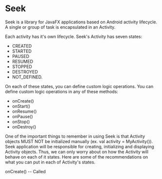 # Seek
Seek is a library for JavaFX applications based on Android activity lifecycle. A single or group of task is encapsulated in an Activity.

Each activity has it's own lifecycle. Seek's Activity has seven states:
* CREATED
* STARTED
* PAUSED
* RESUMED
* STOPPED
* DESTROYED
* NOT_DEFINED.

On each of these states, you can define custom logic operations. You can define custom logic operations in any of these methods:
* onCreate()
* onStart()
* onResume()
* onPause()
* onStop()
* onDestroy()

One of the important things to remember in using Seek is that Activity objects MUST NOT be initialized manually (ex. val activity = MyActivity()). Seek application will be responsible for creating, initializing and displaying Activity objects. Thus, we can only worry about on how the Activity will behave on each of it states. Here are some of the recommendations on what you can put in each of Activity's states.

onCreate()
  -- Called 
